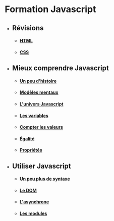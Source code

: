 # Formation Javascript

- ## Révisions
  - #### [HTML](./old/html.md)
  - #### [CSS](./old/css.md)
- ## Mieux comprendre Javascript
  - #### [Un peu d'histoire](./beginner/00_history.md)
  - #### [Modèles mentaux](./beginner/01_mental_models.md)
  - #### [L'univers Javascript](./beginner/01_universe.md)
  - #### [Les variables](./beginner/03_variables.md)
  - #### [Compter les valeurs](./beginner/04_count.md)
  - #### [Égalité](./beginner/05_equality.md)
  - #### [Propriétés](./beginner/06_properties.md)
- ## Utiliser Javascript
  - #### [Un peu plus de syntaxe](./beginner/07_syntax.md)
  - #### [Le DOM](./old/dom.md)
  - #### [L'asynchrone](./old/asynchrone.md)
  - #### [Les modules](./old/modules.md)
